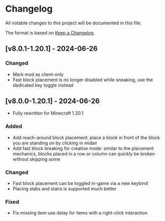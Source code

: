 # Changelog
All notable changes to this project will be documented in this file.

The format is based on [Keep a Changelog].

## [v8.0.1-1.20.1] - 2024-06-26
### Changed
- Mark mod as client-only
- Fast block placement is no longer disabled while sneaking, use the dedicated key toggle instead

## [v8.0.0-1.20.1] - 2024-06-26
- Fully rewritten for Minecraft 1.20.1
### Added
- Add reach-around block placement: place a block in front of the block you are standing on by clicking in midair
- Add fast block breaking for creative mode: similar to the placement mechanics, blocks placed in a row or column can quickly be broken without skipping some
### Changed
- Fast block placement can be toggled in-game via a new keybind
- Placing slabs and stairs is supported much better
### Fixed
- Fix missing item use delay for items with a right-click interaction

[Keep a Changelog]: https://keepachangelog.com/en/1.0.0/
